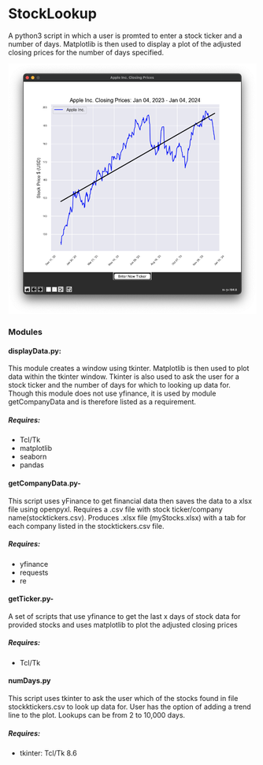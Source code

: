 # StockLookup
A python3 script in which a user is promted to enter a stock ticker and a number of days. Matplotlib is then used to display a plot of the adjusted closing prices for the number of days specified.

![StockLookup plot](screenShots/StockLookupPlot.png)

### Modules
#### displayData.py:
This module creates a window using tkinter. Matplotlib is then used to plot data within the tkinter window. Tkinter is also used to ask the 
user for a stock ticker and the number of days for which to looking up data for. Though this module does not use yfinance, it is used by module getCompanyData and is therefore listed as a requirement.
##### Requires: 
- Tcl/Tk
- matplotlib
- seaborn
- pandas

#### getCompanyData.py-  
This script uses yFinance to get financial data then saves the data to a xlsx file using openpyxl.  Requires a .csv file with stock ticker/company name(stocktickers.csv).  Produces .xlsx file (myStocks.xlsx) with a tab for each company listed in the stocktickers.csv file.
##### Requires: 
- yfinance
- requests
- re

#### getTicker.py- 
A set of scripts that use yfinance to get the last x days of stock data for provided stocks and uses matplotlib to plot the adjusted closing prices
##### Requires: 
- Tcl/Tk

#### numDays.py
This script uses tkinter to ask the user which of the stocks found in file stockktickers.csv to look up data for.  User has the option of adding a trend line to the plot.  Lookups can be from 2 to 10,000 days.
##### Requires: 
- tkinter: Tcl/Tk 8.6


